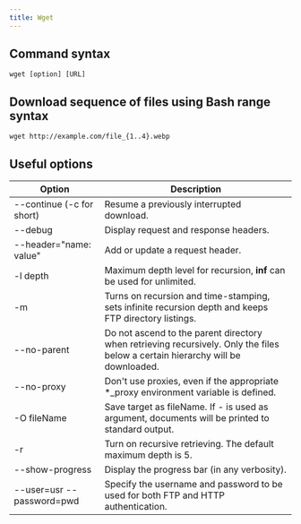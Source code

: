 ```yaml
---
title: Wget
---
```


## Command syntax

```
wget [option] [URL]
```

## Download sequence of files using Bash range syntax

```
wget http://example.com/file_{1..4}.webp
```

## Useful options

<table>
<thead>
    <tr>
        <th>Option</th>
		<th>Description</th>
    </tr>
</thead>
<tbody>
    <tr>
        <td>--continue (-c for short)</td>
		<td>Resume a previously interrupted download.</td>
    </tr>
    <tr>
        <td>--debug</td>
		<td>Display request and response headers.</td>
    </tr>
     <tr>
        <td>--header="name: value"</td>
		<td>Add or update a request header.</td>
    </tr>   
    <tr>
        <td>-l depth</td>
		<td>Maximum depth level for recursion, <b>inf</b> can be used for unlimited.</td>
    </tr>
    <tr>
        <td>-m</td>
		<td>Turns on recursion and time-stamping, sets infinite recursion depth and keeps FTP directory listings.</td>
    </tr>
    <tr>
        <td>--no-parent</td>
		<td>Do not ascend to the parent directory when retrieving recursively. Only the files below a certain hierarchy will be downloaded.</td>
    </tr>
    <tr>
        <td>--no-proxy</td>
		<td>Don't use proxies, even if the appropriate *_proxy environment variable is defined.</td>
    </tr>
    <tr>
        <td>-O fileName</td>
		<td>Save target as fileName. If - is used as argument, documents will be printed to standard output.</td>
    </tr>
    <tr>
        <td>-r</td>
		<td>Turn on recursive retrieving. The default maximum depth is 5.</td>
    </tr>
    <tr>
        <td>--show-progress</td>
		<td>Display the progress bar (in any verbosity).</td>
    </tr>
    <tr>
        <td>--user=usr --password=pwd</td>
		<td>Specify the username and password to be used for both FTP and HTTP authentication.</td>
    </tr>
    </tbody>
</table>
